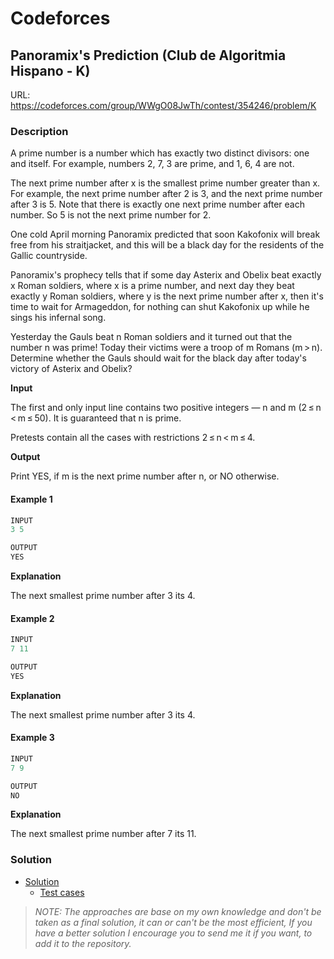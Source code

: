 # Codeforces

## Panoramix's Prediction (Club de Algoritmia Hispano - K)
URL: https://codeforces.com/group/WWgO08JwTh/contest/354246/problem/K

### Description

A prime number is a number which has exactly two distinct divisors: one and itself. For example, numbers 2, 7, 3 are prime, and 1, 6, 4 are not.

The next prime number after x is the smallest prime number greater than x. For example, the next prime number after 2 is 3, and the next prime number after 3 is 5. Note that there is exactly one next prime number after each number. So 5 is not the next prime number for 2.

One cold April morning Panoramix predicted that soon Kakofonix will break free from his straitjacket, and this will be a black day for the residents of the Gallic countryside.

Panoramix's prophecy tells that if some day Asterix and Obelix beat exactly x Roman soldiers, where x is a prime number, and next day they beat exactly y Roman soldiers, where y is the next prime number after x, then it's time to wait for Armageddon, for nothing can shut Kakofonix up while he sings his infernal song.

Yesterday the Gauls beat n Roman soldiers and it turned out that the number n was prime! Today their victims were a troop of m Romans (m > n). Determine whether the Gauls should wait for the black day after today's victory of Asterix and Obelix?

**Input**

The first and only input line contains two positive integers — n and m (2 ≤ n < m ≤ 50). It is guaranteed that n is prime.

Pretests contain all the cases with restrictions 2 ≤ n < m ≤ 4.

**Output**

Print YES, if m is the next prime number after n, or NO otherwise.

#### Example 1
```java
INPUT
3 5

OUTPUT
YES
```
**Explanation**

The next smallest prime number after 3 its 4.

#### Example 2
```java
INPUT
7 11

OUTPUT
YES
```
**Explanation**

The next smallest prime number after 3 its 4.

#### Example 3
```java
INPUT
7 9

OUTPUT
NO
```
**Explanation**

The next smallest prime number after 7 its 11.

### Solution

* [Solution](Solution.java)
  * [Test cases](../../../../test/java/codeforces/)

> *NOTE: The approaches are base on my own knowledge and don't be taken as a final solution, it can or can't be the most efficient, If you have a better solution I encourage you to send me it if you want, to add it to the repository.*  